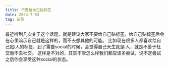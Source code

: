 ```yaml
---
title: 不要给自己贴标签
date: 2024-7-03
tag: 记录
---
```


最近听到几次关于这个话题，就是建议大家不要给自己贴标签，给自己贴标签后会在心里暗示自己就是这样的，而不去想其他的可能。
比如现在很多人都喜欢给自己贴i人的标签，到了需要social的时候，会觉得自己天生就是i人，就是不善于社交而不去社交。
这样是不对的，其实不管怎么样我们都应该多尝试，说不定尝试之后你会享受这种social的状态。